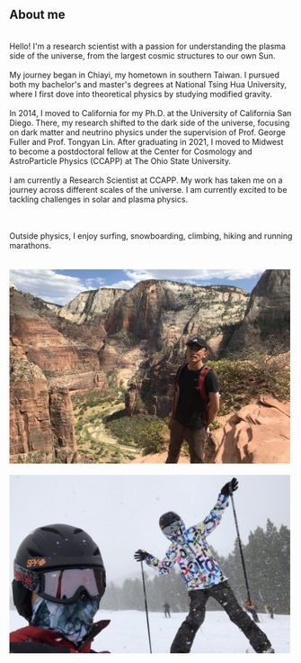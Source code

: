 ## About me
<br/>
Hello! I'm a research scientist with a passion for understanding the plasma side of the universe, from the largest cosmic structures to our own Sun.
<br/><br/>
My journey began in Chiayi, my hometown in southern Taiwan. I pursued both my bachelor's and master's degrees at National Tsing Hua University, where I first dove into theoretical physics by studying modified gravity.
<br/><br/>
In 2014, I moved to California for my Ph.D. at the University of California San Diego. There, my research shifted to the dark side of the universe, focusing on dark matter and neutrino physics under the supervision of Prof. George Fuller and Prof. Tongyan Lin. After graduating in 2021, I moved to Midwest to become a postdoctoral fellow at the Center for Cosmology and AstroParticle Physics (CCAPP) at The Ohio State University.
<br/><br/>
I am currently a Research Scientist at CCAPP. My work has taken me on a journey across different scales of the universe. I am currently excited to be tackling challenges in solar and plasma physics.

<br/><br/>
Outside physics, I enjoy surfing, snowboarding, climbing, hiking and running marathons.
<br/><br/><br/>
<img src="images/zion.jpg" width = "500"> <br/><br/>
<img src="images/snowboarding.jpg" width = "500">
